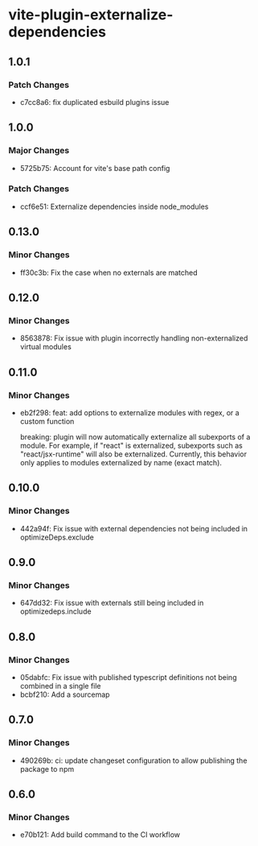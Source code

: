 # vite-plugin-externalize-dependencies

## 1.0.1

### Patch Changes

- c7cc8a6: fix duplicated esbuild plugins issue

## 1.0.0

### Major Changes

- 5725b75: Account for vite's base path config

### Patch Changes

- ccf6e51: Externalize dependencies inside node_modules

## 0.13.0

### Minor Changes

- ff30c3b: Fix the case when no externals are matched

## 0.12.0

### Minor Changes

- 8563878: Fix issue with plugin incorrectly handling non-externalized virtual modules

## 0.11.0

### Minor Changes

- eb2f298: feat: add options to externalize modules with regex, or a custom function

  breaking: plugin will now automatically externalize all subexports of a module. For example, if "react" is externalized, subexports such as "react/jsx-runtime" will also be externalized. Currently, this behavior only applies to modules externalized by name (exact match).

## 0.10.0

### Minor Changes

- 442a94f: Fix issue with external dependencies not being included in optimizeDeps.exclude

## 0.9.0

### Minor Changes

- 647dd32: Fix issue with externals still being included in optimizedeps.include

## 0.8.0

### Minor Changes

- 05dabfc: Fix issue with published typescript definitions not being combined in a single file
- bcbf210: Add a sourcemap

## 0.7.0

### Minor Changes

- 490269b: ci: update changeset configuration to allow publishing the package to npm

## 0.6.0

### Minor Changes

- e70b121: Add build command to the CI workflow
